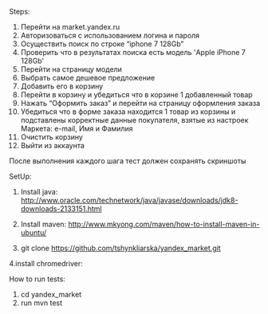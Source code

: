 Steps:

1. Перейти на market.yandex.ru
2. Авторизоваться с использованием логина и пароля
3. Осуществить поиск по строке “iphone 7 128Gb”
4. Проверить что в результатах поиска есть модель 'Apple iPhone 7 128Gb'
5. Перейти на страницу модели
6. Выбрать самое дешевое предложение
7. Добавить его в корзину
8. Перейти в корзину и убедиться что в корзине 1 добавленный товар
9. Нажать “Оформить заказ” и перейти на страницу оформления заказа
10. Убедиться что в форме заказа находится 1 товар из корзины и подставлены корректные данные покупателя, взятые из настроек Маркета: e-mail, Имя и Фамилия
11. Очистить корзину
12. Выйти из аккаунта

После выполнения каждого шага тест должен сохранять скриншоты

SetUp:
1. Install java:
http://www.oracle.com/technetwork/java/javase/downloads/jdk8-downloads-2133151.html

2. Install maven:
http://www.mkyong.com/maven/how-to-install-maven-in-ubuntu/

3. git clone https://github.com/tshynkliarska/yandex_market.git

4.install chromedriver:
 

How to run tests:
1. cd yandex_market
2. run mvn test
